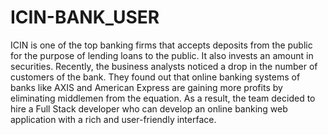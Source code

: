 # ICIN-BANK_USER
ICIN is one of the top banking firms that accepts deposits from the public for the purpose of lending loans to the public. It also invests an amount in securities. Recently, the business analysts noticed a drop in the number of customers of the bank. They found out that online banking systems of banks like AXIS and American Express are gaining more profits by eliminating middlemen from the equation. As a result, the team decided to hire a Full Stack developer who can develop an online banking web application with a rich and user-friendly interface.
